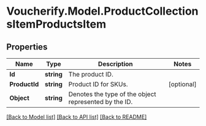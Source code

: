# Voucherify.Model.ProductCollectionsItemProductsItem

## Properties

Name | Type | Description | Notes
------------ | ------------- | ------------- | -------------
**Id** | **string** | The product ID. | 
**ProductId** | **string** | Product ID for SKUs. | [optional] 
**Object** | **string** | Denotes the type of the object represented by the ID. | 

[[Back to Model list]](../README.md#documentation-for-models) [[Back to API list]](../README.md#documentation-for-api-endpoints) [[Back to README]](../README.md)


